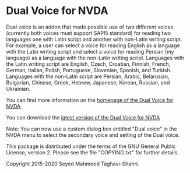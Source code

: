 # Dual Voice for NVDA #

Dual voice is an addon that made possible use of two different voices (currently both voices must support SAPI5 standard) for reading two languages one with Latin script and another with non-Latin writing script. For example, a user can select a voice for reading English as a language with the Latin writing script and select a voice for reading Persian (my language) as a language with the non-Latin writing script. 
Languages with the Latin writing script are English, Czech, Croatian, Finnish, French, German, Italian, Polish, Portuguese, Slovenian, Spanish, and Turkish.
Languages with the non-Latin script are Persian, Arabic, Belarusian, Bulgarian, Chinese, Greek, Hebrew, Japanese, Korean, Russian, and Ukrainian.

You can find more information on the [homepage of the Dual Voice for NVDA](https://mahmood-taghavi.github.io/dual_voice/).

You can download the [latest version of the Dual Voice for NVDA](https://github.com/Mahmood-Taghavi/dual_voice/releases/download/v4.3/dual_voice-4.3.nvda-addon)

Note: You can now use a custom dialog box entitled "Dual voice" in the NVDA menu to select the secondary voice and setting of the Dual voice.

This package is distributed under the terms of the GNU General Public License, version 2. Please see the file "COPYING.txt" for further details.

Copyright 2015-2020 Seyed Mahmood Taghavi-Shahri.
